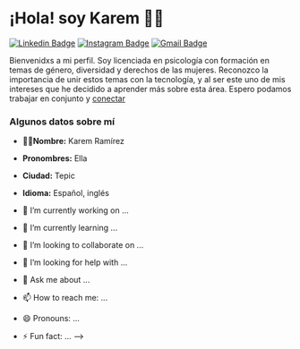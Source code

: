 # ¡Hola! soy Karem 👋✨

[![Linkedin Badge](https://img.shields.io/badge/-karemramírez-blue?style=flat&logo=Linkedin&logoColor=white&link=https://www.linkedin.com/in/karem-ram%C3%ADrez-629742249/)](https://www.linkedin.com/in/karem-ram%C3%ADrez-629742249/)
[![Instagram Badge](https://img.shields.io/badge/-@karem.nahra-purple?style=flat&logo=instagram&logoColor=white&link=https://instagram.com/karem.nahra/)](https://instagram.com/karem.nahra)
[![Gmail Badge](https://img.shields.io/badge/-karemcardoso1301-c14438?style=flat&logo=Gmail&logoColor=white&link=mailto:karemcardoso1301@gmail.com)](mailto:karemcardoso1301@gmail.com)

Bienvenidxs a mi perfil. Soy licenciada en psicología con formación en temas de género, diversidad y derechos de las mujeres. Reconozco la importancia de unir estos temas con la tecnología, y al ser este uno de mis intereses que he decidido a aprender más sobre esta área. Espero podamos trabajar en conjunto y [conectar](https://www.linkedin.com/in/karem-ram%C3%ADrez-629742249/)

### Algunos datos sobre mí
- 🙍‍♀️**Nombre:** Karem Ramírez
- **Pronombres:** Ella
- **Ciudad:** Tepic
- **Idioma:** Español, inglés

- 🔭 I’m currently working on ...
- 🌱 I’m currently learning ...
- 👯 I’m looking to collaborate on ...
- 🤔 I’m looking for help with ...
- 💬 Ask me about ...
- 📫 How to reach me: ...
- 😄 Pronouns: ...
- ⚡ Fun fact: ...
-->
